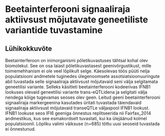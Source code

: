 # Beetainterferooni signaaliraja aktiivsust mõjutavate geneetiliste variantide tuvastamine
## Lühikokkuvõte
Beetainterferoon on inimorganismi põletikuvastuses tähtsal kohal olev biomolekul. See on osa laiast põletikuvastasest geenivõrgustikust, mille toimemehhanism ei ole veel lõplikult selge. Käesolevas töös püüti nelja populatsiooni andmetele tuginedes ülegenoomsete assotsiatsioonuuringute abil tuvastada selle signaaliraja aktiivsust mõjutavaid seni välja selgitamata geneetilisi variante. Selleks käsitleti beetainterferooni kodeerivas IFNB1 lookuses olevaid geneetilisi variante trans-eQTLidena ja selgitati välja nendega kõige tugevamas seoses olev geen. Leitud geeni beetainterferooni signaaliraja markergeenina kasutades üritati tuvastada täiendavaid signaaliraja aktiivsust mõjutavaid transeQTLe väljaspool IFNB1 lookust. IFNB1 lookuse seos IFI6 geeniga õnnestus replitseerida nii Fairfax_2014 andmestikus, kus see esmakordselt tuvastati, kui ka ülejäänud kolmel populatsioonil. Lõpliku valimi väiksuse (n=685) tõttu uusi seoseid tuvastada ei õnnestunud.


